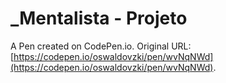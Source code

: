 # _Mentalista - Projeto

A Pen created on CodePen.io. Original URL: [https://codepen.io/oswaldovzki/pen/wvNqNWd](https://codepen.io/oswaldovzki/pen/wvNqNWd).

